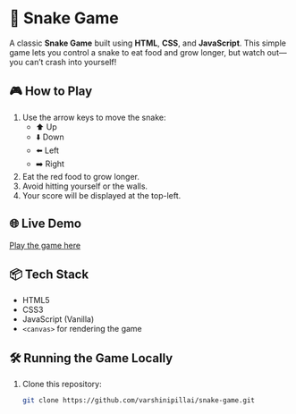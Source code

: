# 🐍 Snake Game

A classic **Snake Game** built using **HTML**, **CSS**, and **JavaScript**. This simple game lets you control a snake to eat food and grow longer, but watch out—you can’t crash into yourself!

## 🎮 How to Play
1. Use the arrow keys to move the snake:
   - ⬆️ Up  
   - ⬇️ Down  
   - ⬅️ Left  
   - ➡️ Right
2. Eat the red food to grow longer.
3. Avoid hitting yourself or the walls.
4. Your score will be displayed at the top-left.

## 🌐 Live Demo
[Play the game here](https://varshinipillai.github.io/snake-game/)

## 📦 Tech Stack
- HTML5
- CSS3
- JavaScript (Vanilla)
- `<canvas>` for rendering the game

## 🛠️ Running the Game Locally
1. Clone this repository:
   ```bash
   git clone https://github.com/varshinipillai/snake-game.git
